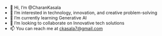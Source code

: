 - 👋 Hi, I’m @CharanKasala
- 👀 I’m interested in technology, innovation, and creative problem-solving
- 🌱 I’m currently learning Generative AI
- 💞️ I’m looking to collaborate on  Innovative tech solutions
- 📫 You can reach me at ckasala7@gmail.com


<!---
CharanKasala/CharanKasala is a ✨ special ✨ repository because its `README.md` (this file) appears on your GitHub profile.
You can click the Preview link to take a look at your changes.
--->
